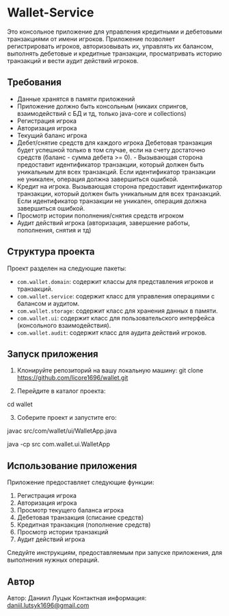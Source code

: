 # Wallet-Service

Это консольное приложение для управления кредитными и дебетовыми транзакциями от имени игроков. Приложение позволяет регистрировать игроков, авторизовывать их, управлять их балансом, выполнять дебетовые и кредитные транзакции, просматривать историю транзакций и вести аудит действий игроков.

## Требования

- Данные хранятся в памяти приложений
- Приложение должно быть консольным (никаих спрингов, взаимодействий с БД и тд, только java-core и collections)
- Регистрация игрока
- Авторизация игрока
- Текущий баланс игрока
- Дебет/снятие средств для каждого игрока Дебетовая транзакция будет успешной только в том случае, если на счету достаточно средств (баланс - сумма дебета >= 0). - Вызывающая сторона предоставит идентификатор транзакции, который должен быть уникальным для всех транзакций. Если идентификатор транзакции не уникален, операция должна завершиться ошибкой.
- Кредит на игрока. Вызывающая сторона предоставит идентификатор транзакции, который должен быть уникальным для всех транзакций. Если идентификатор транзакции не уникален, операция должна завершиться ошибкой.
- Просмотр истории пополнения/снятия средств игроком
- Аудит действий игрока (авторизация, завершение работы, пополнения, снятия и тд)

## Структура проекта

Проект разделен на следующие пакеты:

- `com.wallet.domain`: содержит классы для представления игроков и транзакций.
- `com.wallet.service`: содержит класс для управления операциями с балансом и аудитом.
- `com.wallet.storage`: содержит класс для хранения данных в памяти.
- `com.wallet.ui`: содержит класс для пользовательского интерфейса (консольного взаимодействия).
- `com.wallet.audit`: содержит класс для аудита действий игроков.

## Запуск приложения

1. Клонируйте репозиторий на вашу локальную машину:
   git clone https://github.com/licore1696/wallet.git

2. Перейдите в каталог проекта:

cd wallet

3. Соберите проект и запустите его:

javac src/com/wallet/ui/WalletApp.java

java -cp src com.wallet.ui.WalletApp

## Использование приложения

Приложение предоставляет следующие функции:

1. Регистрация игрока
2. Авторизация игрока
3. Просмотр текущего баланса игрока
4. Дебетовая транзакция (списание средств)
5. Кредитная транзакция (пополнение средств)
6. Просмотр истории транзакций
7. Аудит действий игрока

Следуйте инструкциям, предоставляемым при запуске приложения, для выполнения нужных операций.

## Автор

Автор: Даниил Луцык
Контактная информация: daniil.lutsyk1696@gmail.com
